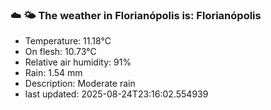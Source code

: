 ### ☁️ 🌤️  The weather in Florianópolis is: Florianópolis

- Temperature: 11.18°C
- On flesh: 10.73°C
- Relative air humidity: 91%
- Rain: 1.54 mm
- Description: Moderate rain
- last updated: 2025-08-24T23:16:02.554939
